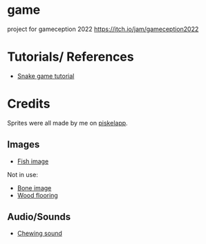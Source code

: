 # game
 project for gameception 2022 https://itch.io/jam/gameception2022

# Tutorials/ References
- [Snake game tutorial](https://www.youtube.com/watch?v=U8gUnpeaMbQ&t=2749s)

# Credits 
Sprites were all made by me on [piskelapp](https://www.piskelapp.com/).

## Images
- [Fish image](https://pixabay.com/vectors/fish-animal-sea-life-marine-life-30828/)

Not in use:
- [Bone image](https://pixabay.com/vectors/bone-dog-skeleton-157272/)
- [Wood flooring](https://pixabay.com/photos/wood-board-structure-boards-grain-591631/)

## Audio/Sounds
- [Chewing sound](https://soundscrate.com/royalty-free-music/soundscrate-chew-1)